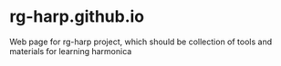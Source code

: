 # rg-harp.github.io
Web page for rg-harp project, which should be collection of tools and materials for learning harmonica
